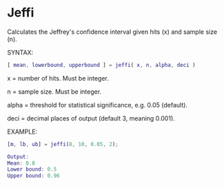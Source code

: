 # Jeffi
Calculates the Jeffrey's confidence interval given hits (x) and sample size (n).

SYNTAX:
```Matlab
[ mean, lowerbound, upperbound ] = jeffi( x, n, alpha, deci )
```
x = number of hits. Must be integer.

n = sample size. Must be integer.

alpha = threshold for statistical significance, e.g. 0.05 (default).

deci = decimal places of output (default 3, meaning 0.001).

EXAMPLE:
```Matlab
[m, lb, ub] = jeffi(8, 10, 0.05, 2);

Output:
Mean: 0.8
Lower bound: 0.5
Upper bound: 0.96
```

